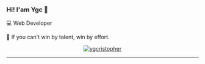 ### Hi! I'am Ygc 👋
💻 Web Developer

💪 If you can't win by talent, win by effort.

<div align="center">   <a href="https://github.com/ygcristopher">  <p><img align="center" src="https://github-readme-streak-stats.herokuapp.com/?user=ygcristopher&theme=chartreuse-dark" alt="ygcristopher" /></p>      </div><hr>
